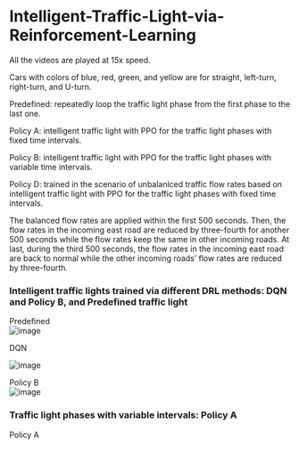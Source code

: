 # Intelligent-Traffic-Light-via-Reinforcement-Learning
All the videos are played at 15x speed.

Cars with colors of blue, red, green, and yellow are for straight, left-turn, right-turn, and U-turn.

Predefined: repeatedly loop the traffic light phase from the first phase to the last one.  

Policy A: intelligent traffic light with PPO for the traffic light phases with fixed time intervals.  

Policy B: intelligent traffic light with PPO for the traffic light phases with variable time intervals.  

Policy D: trained in the scenario of unbalanlced traffic flow rates based on intelligent traffic light with PPO for the traffic light phases with fixed time intervals.

The balanced flow rates are applied within the first 500 seconds. Then, the flow rates in the incoming east road are reduced by three-fourth for another 500 seconds while the flow rates keep the same in other incoming roads. At last, during the third 500 seconds, the flow rates in the incoming east road are back to normal while the other incoming roads’ flow rates are reduced by three-fourth.

### Intelligent traffic lights trained via different DRL methods: DQN and Policy B, and Predefined traffic light
Predefined  
![image](https://github.com/YueZhu95/Intelligent-Traffic-Light-via-Reinforcement-Learning/blob/main/predefined_gif.gif) 

DQN  

![image](https://github.com/YueZhu95/Intelligent-Traffic-Light-via-Reinforcement-Learning/blob/main/dqn_gif2.gif) 

Policy B  
![image](https://github.com/YueZhu95/Intelligent-Traffic-Light-via-Reinforcement-Learning/blob/main/ppo_fix_gif2.gif) 

### Traffic light phases with variable intervals: Policy A
Policy A  
